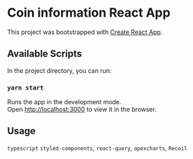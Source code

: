 # Coin information React App

This project was bootstrapped with [Create React App](https://github.com/facebook/create-react-app).

## Available Scripts

In the project directory, you can run:

### `yarn start`

Runs the app in the development mode.\
Open [http://localhost:3000](http://localhost:3000) to view it in the browser.

## Usage 
`typescript`
`styled-components`,
`react-query`,
`apexcharts`,
`Recoil`
